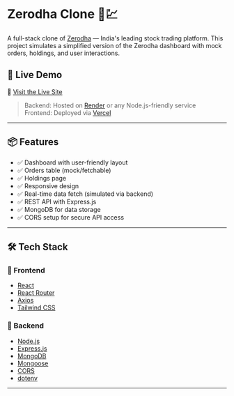 # Zerodha Clone 🧾💹

A full-stack clone of [Zerodha](https://zerodha.com) — India's leading stock trading platform. This project simulates a simplified version of the Zerodha dashboard with mock orders, holdings, and user interactions.

## 🚀 Live Demo

🔗 [Visit the Live Site](https://zerodha-clone-wku6.vercel.app)

> Backend: Hosted on [Render](https://render.com) or any Node.js-friendly service  
> Frontend: Deployed via [Vercel](https://vercel.com)

---

## 📦 Features

- ✅ Dashboard with user-friendly layout
- ✅ Orders table (mock/fetchable)
- ✅ Holdings page
- ✅ Responsive design
- ✅ Real-time data fetch (simulated via backend)
- ✅ REST API with Express.js
- ✅ MongoDB for data storage
- ✅ CORS setup for secure API access

---

## 🛠 Tech Stack

### 🔹 Frontend
- [React](w)
- [React Router](w)
- [Axios](w)
- [Tailwind CSS](w)

### 🔹 Backend
- [Node.js](w)
- [Express.js](w)
- [MongoDB](w)
- [Mongoose](w)
- [CORS](w)
- [dotenv](w)

---
